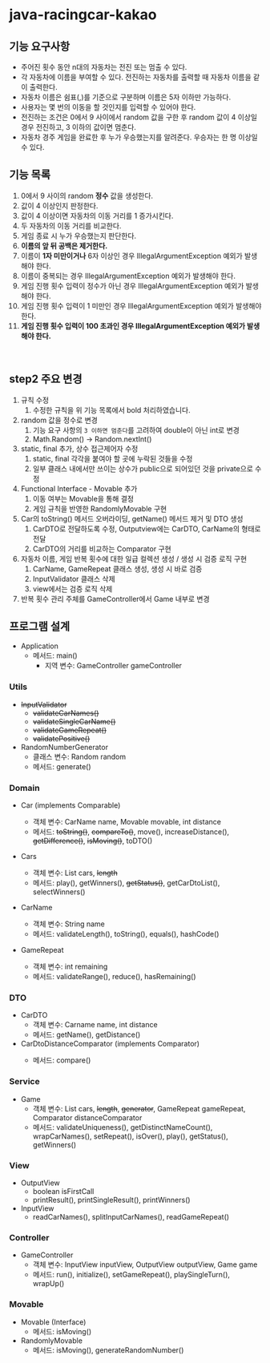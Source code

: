 # java-racingcar-kakao

## 기능 요구사항
- 주어진 횟수 동안 n대의 자동차는 전진 또는 멈출 수 있다.
- 각 자동차에 이름을 부여할 수 있다. 전진하는 자동차를 출력할 때 자동차 이름을 같이 출력한다.
- 자동차 이름은 쉼표(,)를 기준으로 구분하며 이름은 5자 이하만 가능하다.
- 사용자는 몇 번의 이동을 할 것인지를 입력할 수 있어야 한다.
- 전진하는 조건은 0에서 9 사이에서 random 값을 구한 후 random 값이 4 이상일 경우 전진하고, 3 이하의 값이면 멈춘다.
- 자동차 경주 게임을 완료한 후 누가 우승했는지를 알려준다. 우승자는 한 명 이상일 수 있다.


## 기능 목록
1. 0에서 9 사이의 random __정수__ 값을 생성한다.
2. 값이 4 이상인지 판정한다.
3. 값이 4 이상이면 자동차의 이동 거리를 1 증가시킨다.
4. 두 자동차의 이동 거리를 비교한다.
5. 게임 종료 시 누가 우승했는지 판단한다.
6. __이름의 앞 뒤 공백은 제거한다.__
7. 이름이 __1자 미만이거나__ 6자 이상인 경우 IllegalArgumentException 예외가 발생해야 한다.
8. 이름이 중복되는 경우 IllegalArgumentException 예외가 발생해야 한다.
9. 게임 진행 횟수 입력이 정수가 아닌 경우 IllegalArgumentException 예외가 발생해야 한다. 
10. 게임 진행 횟수 입력이 1 미만인 경우 IllegalArgumentException 예외가 발생해야 한다. 
11. __게임 진행 횟수 입력이 100 초과인 경우 IllegalArgumentException 예외가 발생해야 한다.__

<br>

## step2 주요 변경
1. 규칙 수정
   1. 수정한 규칙을 위 기능 목록에서 bold 처리하였습니다.
2. random 값을 정수로 변경 
   1. 기능 요구 사항의 `3 이하면 멈춘다`를 고려하여 double이 아닌 int로 변경 
   2. Math.Random() -> Random.nextInt()
3. static, final 추가, 상수 접근제어자 수정
   1. static, final 각각을 붙여야 할 곳에 누락된 것들을 수정
   2. 일부 클래스 내에서만 쓰이는 상수가 public으로 되어있던 것을 private으로 수정
4. Functional Interface - Movable 추가
   1. 이동 여부는 Movable을 통해 결정
   2. 게임 규칙을 반영한 RandomlyMovable 구현
5. Car의 toString() 메서드 오버라이딩, getName() 메서드 제거 및 DTO 생성
   1. CarDTO로 전달하도록 수정, Outputview에는 CarDTO, CarName의 형태로 전달
   2. CarDTO의 거리를 비교하는 Comparator 구현
6. 자동차 이름, 게임 반복 횟수에 대한 일급 컬렉션 생성 / 생성 시 검증 로직 구현
   1. CarName, GameRepeat 클래스 생성, 생성 시 바로 검증
   2. InputValidator 클래스 삭제
   3. view에서는 검증 로직 삭제
7. 반복 횟수 관리 주체를 GameController에서 Game 내부로 변경

   

## 프로그램 설계
- Application
  - 메서드: main()
    - 지역 변수: GameController gameController

### Utils
- ~~InputValidator~~
  - ~~validateCarNames()~~
  - ~~validateSingleCarName()~~
  - ~~validateGameRepeat()~~
  - ~~validatePositive()~~
- RandomNumberGenerator
  - 클래스 변수: Random random
  - 메서드: generate()

### Domain
- Car (implements Comparable)
  - 객체 변수: CarName name, Movable movable, int distance
  - 메서드: ~~toString()~~, ~~compareTo()~~, move(), increaseDistance(), ~~getDifference()~~, ~~isMoving()~~, toDTO()

- Cars
  - 객체 변수: List<Car> cars, ~~length~~
  - 메서드: play(), getWinners(), ~~getStatus()~~, getCarDtoList(), selectWinners()

- CarName
  - 객체 변수: String name
  - 메서드: validateLength(), toString(), equals(), hashCode()

- GameRepeat
  - 객체 변수: int remaining
  - 메서드: validateRange(), reduce(), hasRemaining()

### DTO
- CarDTO
  - 객체 변수: Carname name, int distance
  - 메서드: getName(), getDistance()
- CarDtoDistanceComparator (implements Comparator<CarDTO>)
  - 메서드: compare()

### Service
- Game 
  - 객체 변수: List<Car> cars, ~~length~~, ~~generator~~, GameRepeat gameRepeat, Comparator<CarDTO> distanceComparator
  - 메서드: validateUniqueness(), getDistinctNameCount(), wrapCarNames(), setRepeat(), isOver(), play(), getStatus(), getWinners()

### View
- OutputView
  - boolean isFirstCall
  - printResult(), printSingleResult(), printWinners()
- InputView
  - readCarNames(), splitInputCarNames(), readGameRepeat()
  
### Controller
- GameController
  - 객체 변수: InputView inputView, OutputView outputView, Game game
  - 메서드: run(), initialize(), setGameRepeat(), playSingleTurn(), wrapUp()

### Movable
- Movable (Interface)
  - 메서드: isMoving()
- RandomlyMovable
  - 메서드: isMoving(), generateRandomNumber()
